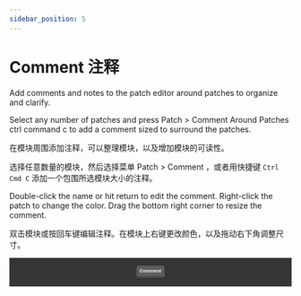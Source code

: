 ```yaml
---
sidebar_position: 5
---
```


# Comment 注释

Add comments and notes to the patch editor around patches to organize and clarify.

Select any number of patches and press Patch > Comment Around Patches ctrl command c to add a comment sized to surround the patches.

在模块周围添加注释，可以整理模块，以及增加模块的可读性。

选择任意数量的模块，然后选择菜单 Patch > Comment ，或者用快捷键 `Ctrl Cmd C` 添加一个包围所选模块大小的注释。

Double-click the name or hit return to edit the comment. Right-click the patch to change the color. Drag the bottom right corner to resize the comment.

双击模块或按回车键编辑注释。在模块上右键更改颜色，以及拖动右下角调整尺寸。

![Image](./../../../static/img/docs/Utility/comment.png)
